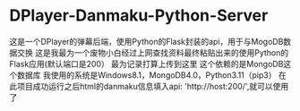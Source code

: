 # DPlayer-Danmaku-Python-Server
这是一个DPlayer的弹幕后端，使用Python的Flask封装的api，用于与MogoDB数据交换
这是我最为一个废物小白经过上网查找资料最终粘贴出来的使用Python的Flask应用(默认端口是200）
最为记录打算上传到这里
这个依赖的是MongoDB这个数据库
我使用的系统是Windows8.1，MongoDB4.0，Python3.11（pip3）
在此项目成功运行之后html的danmaku信息填入api: 'http://host:200/',就可以使用了
